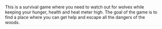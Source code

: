 This is a survival game where you need to watch out for wolves while keeping your hunger, health and heat meter high. The goal of the game is to find a place where you can get
help and escape all the dangers of the woods.
